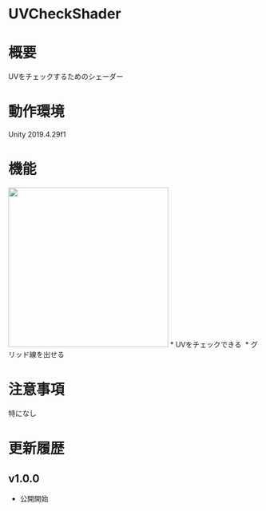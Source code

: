 # UVCheckShader

# 概要
UVをチェックするためのシェーダー

# 動作環境
Unity 2019.4.29f1

# 機能
<img src="https://user-images.githubusercontent.com/75297336/150275394-24c4d1c8-e75d-483b-b0c6-33c85162ad7e.png" width="320px">
* UVをチェックできる
<img src="">
* グリッド線を出せる

# 注意事項
特になし

# 更新履歴
## v1.0.0
* 公開開始
